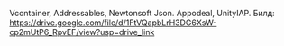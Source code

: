Vcontainer, Addressables, Newtonsoft Json. Appodeal, UnityIAP. 
Билд: https://drive.google.com/file/d/1FtVQapbLrH3DG6XsW-cp2mUtP6_RpvEF/view?usp=drive_link
